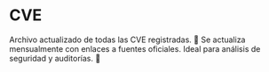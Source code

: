 # CVE
Archivo actualizado de todas las CVE registradas. 🔄 Se actualiza mensualmente con enlaces a fuentes oficiales. Ideal para análisis de seguridad y auditorías. 🚀

